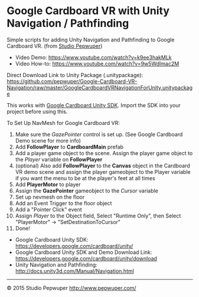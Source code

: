 # Google Cardboard VR with Unity Navigation / Pathfinding
Simple scripts for adding Unity Navigation and Pathfinding to Google Cardboard VR. (from [Studio Pepwuper](http://www.pepwuper.com/portfolio/google-cardboard-vr-with-unity-navigation-pathfinding/))

- Video Demo: https://www.youtube.com/watch?v=k9ee3hakMLk
- Video How-to: https://www.youtube.com/watch?v=9w5WdImac2M

Direct Download Link to Unity Package (.unitypackage): https://github.com/pepwuper/Google-Cardboard-VR-Navigation/raw/master/GoogleCardboardVRNavigationForUnity.unitypackage

This works with [Google Cardboard Unity SDK](https://developers.google.com/cardboard/unity/). Import the SDK into your project before using this. 

To Set Up NavMesh for Google Cardboard VR:

1. Make sure the *GazePointer* control is set up. (See Google Cardboard Demo scene for more info)
2. Add **FollowPlayer** to **CardboardMain** prefab
3. Add a player game object to the scene. Assign the player game object to the *Player* variable on **FollowPlayer**
4. (optional) Also add **FollowPlayer** to the **Canvas** object in the Cardboard VR demo scene and assign the player gameobject to the Player variable if you want the menu to be at the player's feet at all times
5. Add **PlayerMotor** to player
6. Assign the **GazePointer** gameobject to the *Cursor* variable 
7. Set up nevmesh on the floor
8. Add an Event Trigger to the floor object
9. Add a "Pointer Click" event
10. Assign *Player* to the Object field, Select "Runtime Only", then Select "PlayerMotor" -> "SetDestinationToCursor"
11. Done!

- Google Cardboard Unity SDK: https://developers.google.com/cardboard/unity/
- Google Cardboard Unity SDK and Demo Download Link: https://developers.google.com/cardboard/unity/download
- Unity Navigation and Pathfinding: http://docs.unity3d.com/Manual/Navigation.html

---
© 2015 Studio Pepwuper http://www.pepwuper.com/